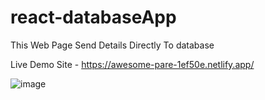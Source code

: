 # react-databaseApp
This Web Page Send Details Directly To database 

Live Demo Site -  https://awesome-pare-1ef50e.netlify.app/


![image](https://user-images.githubusercontent.com/87903581/147688702-2587e045-163c-4a39-9766-25e11db35918.png)




